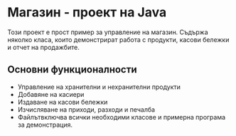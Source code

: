 # Магазин - проект на Java

Този проект е прост пример за управление на магазин. Съдържа няколко класа, които демонстрират работа с продукти, касови бележки и отчет на продажбите.

## Основни функционалности
- Управление на хранителни и нехранителни продукти
- Добавяне на касиери
- Издаване на касови бележки
- Изчисляване на приходи, разходи и печалба
- Файлътвключва всички необходими класове и примерна програма за демонстрация.
